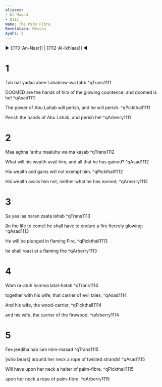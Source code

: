 ```yaml
---
aliases:
- Al-Masad
- Q111
Name: The Palm Fibre
Revelation: Meccan
Ayahs: 5
---
```


▶ [[110-An-Nasr]] | [[112-Al-Ikhlaas]] ◀

# 1

Tab bat yadaa abee Lahabinw-wa tabb ^qTrans1111


DOOMED are the hands of him of the glowing countence: and doomed is he! ^qAsad1111


The power of Abu Lahab will perish, and he will perish. ^qPickthall1111


Perish the hands of Abu Lahab, and perish he! ^qArberry1111

# 2

Maa aghna 'anhu maaluhu wa ma kasab ^qTrans1112


What will his wealth avail him, and all that he has gained? ^qAsad1112


His wealth and gains will not exempt him. ^qPickthall1112


His wealth avails him not, neither what he has earned; ^qArberry1112

# 3

Sa yas laa naran zaata lahab ^qTrans1113


[In the life to come] he shall have to endure a fire fiercely glowing; ^qAsad1113


He will be plunged in flaming Fire, ^qPickthall1113


he shall roast at a flaming fire ^qArberry1113

# 4

Wam ra-atuh hamma latal-hatab ^qTrans1114


together with his wife, that carrier of evil tales, ^qAsad1114


And his wife, the wood-carrier, ^qPickthall1114


and his wife, the carrier of the firewood, ^qArberry1114

# 5

Fee jeediha hab lum mim-masad ^qTrans1115


[who bears] around her neck a rope of twisted strands! ^qAsad1115


Will have upon her neck a halter of palm-fibre. ^qPickthall1115


upon her neck a rope of palm-fibre. ^qArberry1115

